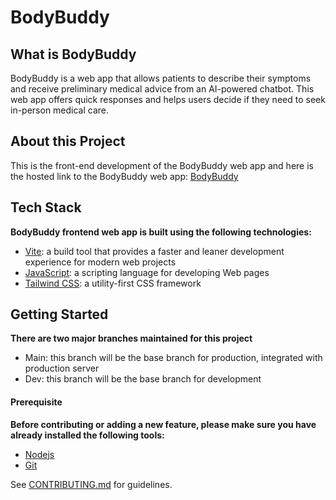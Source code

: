 # BodyBuddy

## What is BodyBuddy

BodyBuddy is a web app that allows patients to describe their symptoms and receive preliminary medical advice from an AI-powered chatbot. This web app offers quick responses and helps users decide if they need to seek in-person medical care.

## About this Project

This is the front-end development of the BodyBuddy web app and here is the hosted link to the BodyBuddy web app: [BodyBuddy]()

## Tech Stack

**BodyBuddy frontend web app is built using the following technologies:**

- [Vite](https://nextjs.org/docs): a build tool that provides a faster and leaner development experience for modern web projects
- [JavaScript](https://developer.mozilla.org/en-US/docs/Web/JavaScript): a scripting language for developing Web pages
- [Tailwind CSS](https://tailwindcss.com): a utility-first CSS framework

## Getting Started

**There are two major branches maintained for this project**

- Main: this branch will be the base branch for production, integrated with production server
- Dev: this branch will be the base branch for development

#### Prerequisite

**Before contributing or adding a new feature, please make sure you have already installed the following tools:**

- [Nodejs](https://nextjs.org/docs)
- [Git](https://git-scm.com/docs)

See [CONTRIBUTING.md](/CONTRIBUTING.md) for guidelines.

